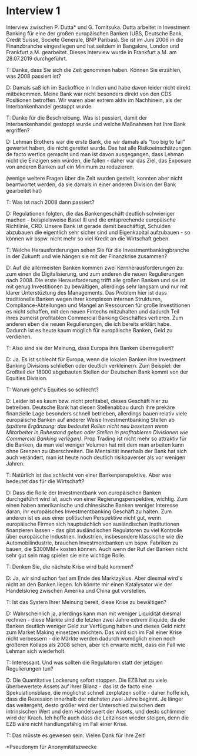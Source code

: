 # Interview 1
Interview zwischen P. Dutta* und G. Tomitsuka. Dutta arbeitet in Investment Banking für eine der großen europäischen Banken (UBS, Deutsche Bank, Credit Suisse, Societe Generale, BNP Paribas). Sie ist im Juni 2006 in die Finanzbranche eingestiegen und hat seitdem in Bangalore, London und Frankfurt a.M. gearbeitet.
Dieses Interview wurde in Frankfurt a.M. am 28.07.2019 durchgeführt.

T: Danke, dass Sie sich die Zeit genommen haben. Können Sie erzählen, was 2008 passiert ist?

D: Damals saß ich im Backoffice in Indien und habe davon leider nicht direkt mitbekommen. Meine Bank war nicht besonders direkt von den CDS Positionen betroffen. Wir waren aber extrem aktiv im Nachhinein, als der Interbankenhandel gestoppt wurde.

T: Danke für die Beschreibung. Was ist passiert, damit der Interbankenhandel gestoppt wurde und welche Maßnahmen hat Ihre Bank ergriffen?

D: Lehman Brothers war die erste Bank, die wir damals als "too big to fail" gewertet haben, die nicht gerettet wurde. Das hat alle Risikoeinschätzungen de facto wertlos gemacht und man ist davon ausgegangen, dass Lehman nicht die Einzigen sein würden, die fallen - daher war das Ziel, das Exposure von anderen Banken auf ein Minimum zu reduzieren.

(wenige weitere Fragen über die Zeit wurden gestellt, konnten aber nicht beantwortet werden, da sie damals in einer anderen Division der Bank gearbeitet hat)

T: Was ist nach 2008 dann passiert?

D: Regulationen folgten, die das Bankengeschäft deutlich schwieriger machen - beispielsweise Basel III und die entsprechende europäische Richtlinie, CRD. Unsere Bank ist gerade damit beschäftigt, Schulden abzubauen die eigentlich sehr sicher sind und Eigenkapital aufzubauen - so können wir bspw. nicht mehr so viel Kredit an die Wirtschaft geben.

T: Welche Herausforderungen sehen Sie für die Investmentbankingbranche in der Zukunft und wie hängen sie mit der Finanzkrise zusammen?
 
D: Auf die allermeisten Banken kommen zwei Kernherausforderungen zu: zum einen die Digitalisierung, und zum anderen die neuen Regulierungen nach 2008. Die erste Herausforderung trifft alle großen Banken und sie ist mit genug Investitionen zu bewältigen, allerdings sehr langsam und nur mit klarer Unterstüztung des Managements. Das Problem hier ist dass traditionelle Banken wegen ihrer komplexen internen Strukturen, Compliance-Abteilungen und Mangel an Ressourcen für große Investitionen es nicht schaffen, mit den neuen Fintechs mitzuhalten und dadurch Teil ihres zumeist profitablen Commercial Banking Geschäftes verlieren.
Zum anderen eben die neuen Regulierungen, die ich bereits erklärt habe. Dadurch ist es heute kaum möglich für europäische Banken, Geld zu verdienen.
 
T: Also sind sie der Meinung, dass Europa ihre Banken überreguliert?

D: Ja. Es ist schlecht für Europa, wenn die lokalen Banken ihre Investment Banking Divisions schließen oder deutlich verkleinern. Zum Beispiel: der Großteil der 18000 abgebauten Stellen der Deutschen Bank kommt von der Equities Division.

T: Warum geht's Equities so schlecht?

D: Leider ist es kaum bzw. nicht profitabel, dieses Geschäft hier zu betreiben. Deutsche Bank hat diesen Stellenabbau durch ihre prekäre finanzielle Lage besonders schnell betrieben, allerdings bauen relativ viele europäische Banken auf anderer Weise Investmentbanking Stellen ab _(spätere Ergänzung: das bedeutet Rollen nicht neu besetzen wenn Mitarbeiter in Ruhestand gehen oder Stellen in profitableren Divisionen wie Commercial Banking verlegen)_. Prop Trading ist nicht mehr so attraktiv für die Banken, da man viel weniger Volumen hat mit dem man arbeiten kann ohne Grenzen zu überschreiten. Die Mentalität innerhalb der Bank hat sich auch verändert, man ist heute noch deutlich risikoaverser als vor wenigen Jahren.

T: Natürlich ist das schlecht von einer Bankenperspektive. Aber was bedeutet das für die Wirtschaft?

D: Dass die Rolle der Investmentbank von europäischen Banken durchgeführt wird ist, auch von einer Regierungsperspektive, wichtig. Zum einen haben amerikanische und chinesische Banken weniger Interesse daran, ihr europäisches Investmentbanking Geschäft zu halten. Zum anderen ist es aus einer politischen Perspektive nicht gut, wenn europäische Firmen sich hauptsächlich von ausländischen Institutionen finanzieren lassen - das gibt ausländischen Regulatoren zu viel Kontrolle über europäische Industrien. Industrien, insbesondere klassische wie die Automobilindustrie, brauchen Investmentbanken um bspw. Fabriken zu bauen, die $300MM+ kosten können. Auch wenn der Ruf der Banken nicht sehr gut sein mag spielen sie eine wichtige Rolle.

T: Denken Sie, die nächste Krise wird bald kommen?

D: Ja, wir sind schon fast am Ende des Marktzyklus. Aber diesmal wird's nicht an den Banken liegen. Ich könnte mir einen Katalysator wie der Handelskrieg zwischen Amerika und China gut vorstellen.

T: Ist das System Ihrer Meinung bereit, diese Krise zu bewältigen?

D: Wahrscheinlich ja, allerdings kann man mit weniger Liquidität diesmal rechnen - diese Märkte sind die letzten zwei Jahre extrem illiquide, da die Banken deutlich weniger Geld zur Verfügung haben und dieses Geld nicht zum Market Making einsetzen möchten. Das wird sich im Fall einer Krise nicht verbessern - die Märkte werden dadurch womöglich einen noch größeren Kollaps als 2008 sehen, aber ich erwarte nicht, dass ein Fall wie Lehman sich wiederholt.

T: Interessant. Und was sollten die Regulatoren statt der jetzigen Regulierungen tun?

D: Die Quantitative Lockerung sofort stoppen. Die EZB hat zu viele überbewertete Assets auf ihrer Bilanz - das ist de facto eine Spekulationsblase, die möglichst schnell zerplatzen sollte - daher hoffe ich, dass die Rezession innerhalb der nächsten zwei Jahre beginnt. Je länger das weitergeht, desto größer wird der Unterschied zwischen dem intrinsischen Wert und dem Handelswert der Assets, und desto schlimmer wird der Krach. Ich hoffe auch dass die Leitzinsen wieder steigen, denn die EZB wäre nicht handlungsfähig im Fall einer Krise.

T: Das müsste es gewesen sein. Vielen Dank für Ihre Zeit!

*Pseudonym für Anonymitätszwecke
